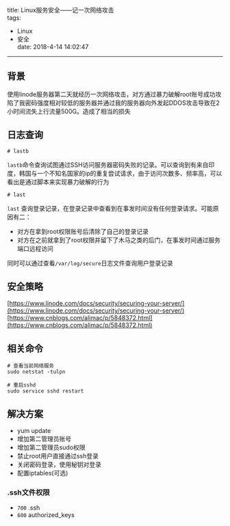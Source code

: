 title: Linux服务安全——记一次网络攻击  
tags:
  - Linux  
  - 安全  
date: 2018-4-14 14:02:47
---

## 背景  
使用linode服务器第二天就经历一次网络攻击，对方通过暴力破解root账号成功攻陷了我密码强度相对较低的服务器并通过我的服务器向外发起DDOS攻击导致在2小时间流失上行流量500G。造成了相当的损失

## 日志查询
```
# lastb
```
`lastb`命令查询试图通过SSH访问服务器密码失败的记录。可以查询到有来自印度，韩国与一个不知名国家的ip的重复尝试请求，由于访问次数多、频率高，可以看出是通过脚本来实现暴力破解的行为

```
# last
```
`last` 查询登录记录，在登录记录中查看到在事发时间没有任何登录请求。可能原因有二：
- 对方在拿到root权限账号后清除了自己的登录记录
- 对方在之前就拿到了root权限并留下了木马之类的后门，在事发时间通过服务端口远程访问

同时可以通过查看`/var/log/secure`日志文件查询用户登录记录

## 安全策略

[https://www.linode.com/docs/security/securing-your-server/](https://www.linode.com/docs/security/securing-your-server/)
[https://www.cnblogs.com/alimac/p/5848372.html](https://www.cnblogs.com/alimac/p/5848372.html)

## 相关命令
```
# 查看当前网络服务
sudo netstat -tulpn

# 重启sshd
sudo service sshd restart
```

## 解决方案
- yum update
- 增加第二管理员账号
- 增加第二管理员sudo权限
- 禁止root用户直接通过ssh登录
- 关闭密码登录，使用秘钥对登录
- 配置iptables(可选)

### .ssh文件权限
- `700` .ssh
- `600` authorized_keys
